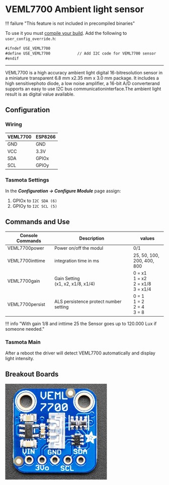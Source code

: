 # VEML7700 Ambient light sensor

!!! failure "This feature is not included in precompiled binaries"     

To use it you must [compile your build](Compile-your-build). Add the following to `user_config_override.h`:
```
#ifndef USE_VEML7700
#define USE_VEML7700            // Add I2C code for VEML7700 sensor
#endif
```
----


VEML7700  is  a  high  accuracy  ambient  light  digital  16-bitresolution  sensor  in  a  miniature  transparent  6.8  mm  x2.35  mm  x  3.0  mm  package.  It  includes  a  high  sensitivephoto  diode,  a  low  noise  amplifier,  a  16-bit  A/D  converterand  supports  an  easy  to  use  I2C  bus  communicationinterface.The ambient light result is as digital value available.

## Configuration

### Wiring
| VEML7700   | ESP8266  |
|---|---|
|GND   |GND   |
|VCC   |3.3V 
|SDA   | GPIOx
|SCL   | GPIOy

### Tasmota Settings 
In the **_Configuration -> Configure Module_** page assign:

1. GPIOx to `I2C SDA (6)`
2. GPIOy to `I2C SCL (5)`

## Commands and Use

 Console Commands    | Description                                    | values                           |
---------------------|------------------------------------------------|----------------------------------|
 VEML7700power       | Power on/off the modul                         |  0/1
 VEML7700inttime     | integration time in ms                         | 25, 50, 100, <br> 200, 400, 800
 VEML7700gain        | Gain Setting <br> (x1, x2, x1/8, x1/4)         | 0 = x1<br>1 = x2 <br> 2 = x1/8 <br> 3 = x1/4  
 VEML7700persist     | ALS persistence protect number setting         | 0 = 1<br> 1 = 2<br> 2 = 4<br>3 = 8

!!! info "With gain 1/8 and inttime 25 the Sensor goes up to 120.000 Lux if someone needed."


### Tasmota Main
After a reboot the driver will detect VEML7700 automatically and display light intensity.



## Breakout Boards
![VEML7700](_media/peripherals/VEML7700_breakout.jpg)


